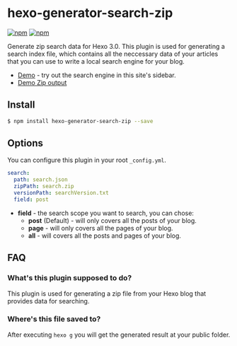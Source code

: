 # hexo-generator-search-zip

[![npm](https://img.shields.io/npm/v/hexo-generator-search-zip.svg)](https://www.npmjs.com/package/hexo-generator-search-zip)
[![npm](https://img.shields.io/npm/dm/hexo-generator-search-zip.svg)](https://www.npmjs.com/package/hexo-generator-search-zip)

Generate zip search data for Hexo 3.0. This plugin is used for generating a search index file, which contains all the neccessary data of your articles that you can use to write a local search engine for your blog.

- [Demo](https://go.kieran.top) - try out the search engine in this site's sidebar.
- [Demo Zip output](https://github.com/SuperKieran/hexo-generator-search-zip/blob/master/output/search.zip)

## Install

``` bash
$ npm install hexo-generator-search-zip --save
```

## Options

You can configure this plugin in your root `_config.yml`.

``` yaml
search:
  path: search.json
  zipPath: search.zip
  versionPath: searchVersion.txt
  field: post
```

- **field** - the search scope you want to search, you can chose:
  * **post** (Default) - will only covers all the posts of your blog.
  * **page** - will only covers all the pages of your blog.
  * **all** - will covers all the posts and pages of your blog.

## FAQ

### What's this plugin supposed to do? 

This plugin is used for generating a zip file from your Hexo blog that provides data for searching.

### Where's this file saved to?

After executing `hexo g` you will get the generated result at your public folder.

